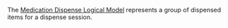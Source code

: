 
The [Medication Dispense Logical Model](StructureDefinition-BeModelMedicationDispense.html) represents a group of dispensed items for a dispense session.


